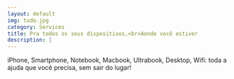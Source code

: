 ```yaml
---
layout: default
img: tudo.jpg
category: Services
title: Pra todos os seus dispositivos,<br>Aonde você estiver
description: |
---
```

iPhone, Smartphone, Notebook, Macbook, Ultrabook, Desktop, Wifi: toda a ajuda que você precisa, sem sair do lugar!